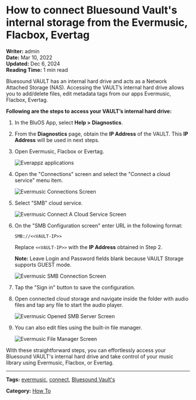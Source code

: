 # How to connect Bluesound Vault's internal storage from the Evermusic, Flacbox, Evertag

**Writer:** admin  
**Date:** Mar 10, 2022  
**Updated:** Dec 6, 2024  
**Reading Time:** 1 min read

Bluesound VAULT has an internal hard drive and acts as a Network Attached Storage (NAS). Accessing the VAULT’s internal hard drive allows you to add/delete files, edit metadata tags from our apps Evermusic, Flacbox, Evertag.

**Following are the steps to access your VAULT’s internal hard drive:**

1. In the BluOS App, select **Help > Diagnostics**.

2. From the **Diagnostics** page, obtain the **IP Address** of the VAULT. This **IP Address** will be used in next steps.

3. Open Evermusic, Flacbox or Evertag.

   ![Everappz applications](21260c_fba6c71e08a34c2ca755fd4e3b21ee6d~mv2.jpg)

4. Open the "Connections" screen and select the "Connect a cloud service" menu item.

   ![Evermusic Connections Screen](21260c_3828fec0f2794cfb84e43db5344bfe33~mv2.png)

5. Select "SMB" cloud service.

   ![Evermusic Connect A Cloud Service Screen](21260c_41d5a37fc4004e47875983cf450b25ea~mv2.png)

6. On the "SMB Configuration screen" enter URL in the following format:

   ```
   SMB://<<VAULT-IP>>
   ```

   Replace `<<VAULT-IP>>` with the **IP Address** obtained in Step 2.

   **Note:** Leave Login and Password fields blank because VAULT Storage supports GUEST mode.

   ![Evermusic SMB Connection Screen](21260c_f8fc082181d34a97aabc07f766cfc0a9~mv2.png)

7. Tap the "Sign in" button to save the configuration.

8. Open connected cloud storage and navigate inside the folder with audio files and tap any file to start the audio player.

   ![Evermusic Opened SMB Server Screen](21260c_7995f7c14e0d457e9a41b0bebe9838ce~mv2.png)

9. You can also edit files using the built-in file manager.

   ![Evermusic File Manager Screen](21260c_d925743af9384755a17b699b304d70af~mv2.png)

With these straightforward steps, you can effortlessly access your Bluesound VAULT's internal hard drive and take control of your music library using Evermusic, Flacbox, or Evertag.

---

**Tags:** [evermusic](https://www.everappz.com/blog/tags/evermusic), [connect](https://www.everappz.com/blog/tags/connect), [Bluesound Vault's](https://www.everappz.com/blog/tags/bluesound-vault-s)

**Category:** [How To](https://www.everappz.com/blog/categories/how-to)